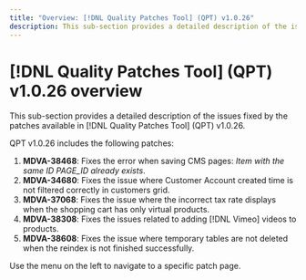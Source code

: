 ```yaml
---
title: "Overview: [!DNL Quality Patches Tool] (QPT) v1.0.26"
description: This sub-section provides a detailed description of the issues fixed by the patches available in [!DNL Quality Patches Tool] (QPT) v1.0.26.
---
```

# [!DNL Quality Patches Tool] (QPT) v1.0.26 overview

This sub-section provides a detailed description of the issues fixed by the patches available in [!DNL Quality Patches Tool] (QPT) v1.0.26.

QPT v1.0.26 includes the following patches:

1. **MDVA-38468**: Fixes the error when saving CMS pages: *Item with the same ID PAGE_ID already exists*.
1. **MDVA-34680**: Fixes the issue where Customer Account created time is not filtered correctly in customers grid.
1. **MDVA-37068**: Fixes the issue where the incorrect tax rate displays when the shopping cart has only virtual products.
1. **MDVA-38308**: Fixes the issues related to adding [!DNL Vimeo] videos to products.
1. **MDVA-38608**: Fixes the issue where temporary tables are not deleted when the reindex is not finished successfully.

Use the menu on the left to navigate to a specific patch page.
